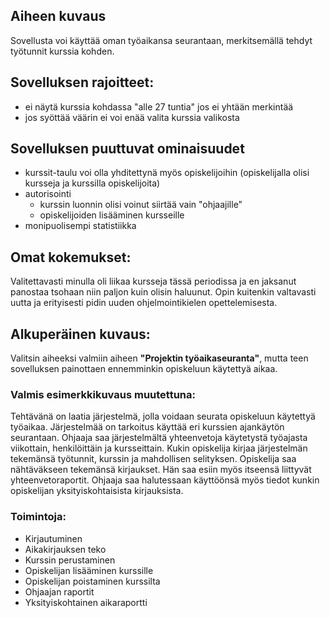 ## Aiheen kuvaus

Sovellusta voi käyttää oman työaikansa seurantaan, merkitsemällä tehdyt työtunnit kurssia kohden.

## Sovelluksen rajoitteet:
- ei näytä kurssia kohdassa "alle 27 tuntia" jos ei yhtään merkintää
- jos syöttää väärin ei voi enää valita kurssia valikosta

## Sovelluksen puuttuvat ominaisuudet
- kurssit-taulu voi olla yhditettynä myös opiskelijoihin (opiskelijalla olisi kursseja ja kurssilla opiskelijoita)
- autorisointi
    - kurssin luonnin olisi voinut siirtää vain "ohjaajille"
    - opiskelijoiden lisääminen kursseille
- monipuolisempi statistiikka

## Omat kokemukset:
Valitettavasti minulla oli liikaa kursseja tässä periodissa ja en jaksanut panostaa tsohaan niin paljon kuin olisin haluunut. Opin kuitenkin valtavasti uutta ja erityisesti pidin uuden ohjelmointikielen opettelemisesta.

## Alkuperäinen kuvaus:

Valitsin aiheeksi valmiin aiheen **"Projektin työaikaseuranta"**, mutta teen sovelluksen painottaen ennemminkin opiskeluun käytettyä aikaa.

### Valmis esimerkkikuvaus muutettuna:
Tehtävänä on laatia järjestelmä, jolla voidaan seurata opiskeluun käytettyä työaikaa. Järjestelmää on tarkoitus käyttää eri kurssien ajankäytön seurantaan. Ohjaaja saa järjestelmältä yhteenvetoja käytetystä työajasta viikottain, henkilöittäin ja kursseittain. Kukin opiskelija kirjaa järjestelmän tekemänsä työtunnit, kurssin ja mahdollisen selityksen. Opiskelija saa nähtäväkseen tekemänsä kirjaukset. Hän saa esiin myös itseensä liittyvät yhteenvetoraportit. Ohjaaja saa halutessaan käyttöönsä myös tiedot kunkin opiskelijan yksityiskohtaisista kirjauksista. 

### Toimintoja:

- Kirjautuminen
- Aikakirjauksen teko
- Kurssin perustaminen
- Opiskelijan lisääminen kurssille
- Opiskelijan poistaminen kurssilta
- Ohjaajan raportit
- Yksityiskohtainen aikaraportti

